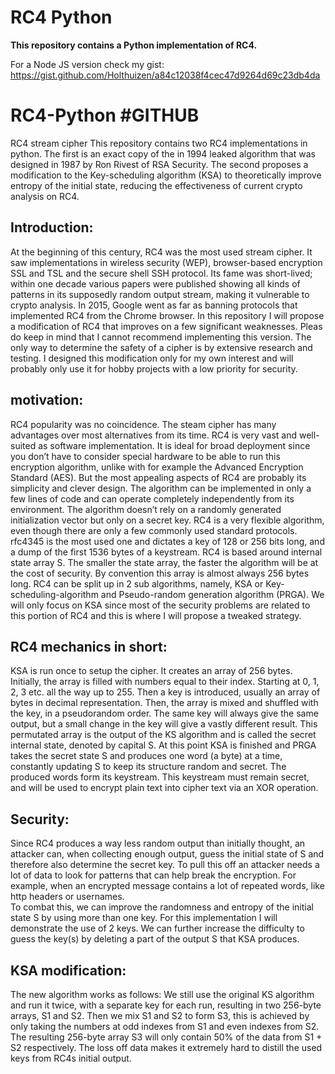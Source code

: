 # RC4 Python

**This repository contains a Python implementation of RC4.** 

For a Node JS version check my gist: https://gist.github.com/Holthuizen/a84c12038f4cec47d9264d69c23db4da 

# RC4-Python #GITHUB
RC4 stream cipher
This repository contains two RC4 implementations in python. The first is an exact copy of the in 1994 leaked algorithm that was designed in 1987 by Ron Rivest of RSA Security. 
The second proposes a modification to the Key-scheduling algorithm (KSA) to theoretically improve entropy of the initial state, reducing the effectiveness of current crypto analysis on RC4. 

## Introduction:

At the beginning of this century, RC4 was the most used stream cipher. It saw implementations in wireless security (WEP), browser-based encryption SSL and TSL and the secure shell SSH protocol. Its fame was short-lived; within one decade various papers were published showing all kinds of patterns in its supposedly random output stream, making it vulnerable to crypto analysis. In 2015, Google went as far as banning protocols that implemented RC4 from the Chrome browser.
In this repository I will propose a modification of RC4 that improves on a few significant weaknesses. Pleas do keep in mind that I cannot recommend implementing this version. The only way to determine the safety of a cipher is by extensive research and testing. I designed this modification only for my own interest and will probably only use it for hobby projects with a low priority for security.  

## motivation: 

RC4 popularity was no coincidence. The steam cipher has many advantages over most alternatives from its time. RC4 is very vast and well-suited as software implementation. It is ideal for broad deployment since you don’t have to consider special hardware to be able to run this encryption algorithm, unlike with for example the Advanced Encryption Standard (AES). But the most appealing aspects of RC4 are probably its simplicity and clever design. The algorithm can be implemented in only a few lines of code and can operate completely independently from its environment. The algorithm doesn’t rely on a randomly generated initialization vector but only on a secret key. 
RC4 is a very flexible algorithm, even though there are only a few commonly used standard protocols. rfc4345 is the most used one and dictates a key of 128 or 256 bits long, and a dump of the first 1536 bytes of a keystream. RC4 is based around internal state array S. The smaller the state array, the faster the algorithm will be at the cost of security. By convention this array is almost always 256 bytes long. 
RC4 can be split up in 2 sub algorithms, namely, KSA or Key-scheduling-algorithm and Pseudo-random generation algorithm (PRGA). We will only focus on KSA since most of the security problems are related to this portion of RC4 and this is where I will propose a tweaked strategy. 

## RC4 mechanics in short: 
KSA is run once to setup the cipher. It creates an array of 256 bytes. Initially, the array is filled with numbers equal to their index. Starting at 0, 1, 2, 3 etc. all the way up to 255. Then a key is introduced, usually an array of bytes in decimal representation.
Then, the array is mixed and shuffled with the key, in a pseudorandom order. The same key will always give the same output, but a small change in the key will give a vastly different result. This permutated array is the output of the KS algorithm and is called the secret internal state, denoted by capital S. At this point KSA is finished and PRGA takes the secret state S and produces one word (a byte) at a time, constantly updating S to keep its structure random and secret. The produced words form its keystream. This keystream must remain secret, and will be used to encrypt plain text into cipher text via an XOR operation. 
## Security: 
Since RC4 produces a way less random output than initially thought, an attacker can, when collecting enough output, guess the initial state of S and therefore also determine the secret key. To pull this off an attacker needs a lot of data to look for patterns that can help break the encryption. For example, when an encrypted message contains a lot of repeated words, like http headers or usernames.   
To combat this, we can improve the randomness and entropy of the initial state S by using more than one key. For this implementation I will demonstrate the use of 2 keys. We can further increase the difficulty to guess the key(s) by deleting a part of the output S that KSA produces.

## KSA modification: 
The new algorithm works as follows: 
We still use the original KS algorithm and run it twice, with a separate key for each run, resulting in two 256-byte arrays, S1 and S2. Then we mix S1 and S2 to form S3, this is achieved by only taking the numbers at odd indexes from S1 and even indexes from S2. The resulting 256-byte array S3 will only contain 50% of the data from S1 + S2 respectively. The loss off data makes it extremely hard to distill the used keys from RC4s initial output.  
